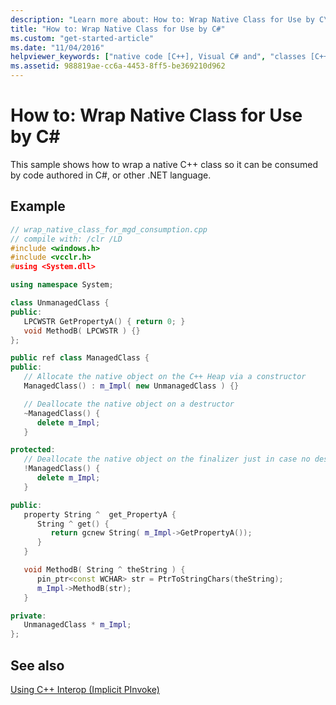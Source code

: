 ```yaml
---
description: "Learn more about: How to: Wrap Native Class for Use by C\#"
title: "How to: Wrap Native Class for Use by C#"
ms.custom: "get-started-article"
ms.date: "11/04/2016"
helpviewer_keywords: ["native code [C++], Visual C# and", "classes [C++], Visual C# and"]
ms.assetid: 988819ae-cc6a-4453-8ff5-be369210d962
---
```

# How to: Wrap Native Class for Use by C\#

This sample shows how to wrap a native C++ class so it can be consumed by code authored in C#, or other .NET language.

## Example

```cpp
// wrap_native_class_for_mgd_consumption.cpp
// compile with: /clr /LD
#include <windows.h>
#include <vcclr.h>
#using <System.dll>

using namespace System;

class UnmanagedClass {
public:
   LPCWSTR GetPropertyA() { return 0; }
   void MethodB( LPCWSTR ) {}
};

public ref class ManagedClass {
public:
   // Allocate the native object on the C++ Heap via a constructor
   ManagedClass() : m_Impl( new UnmanagedClass ) {}

   // Deallocate the native object on a destructor
   ~ManagedClass() {
      delete m_Impl;
   }

protected:
   // Deallocate the native object on the finalizer just in case no destructor is called
   !ManagedClass() {
      delete m_Impl;
   }

public:
   property String ^  get_PropertyA {
      String ^ get() {
         return gcnew String( m_Impl->GetPropertyA());
      }
   }

   void MethodB( String ^ theString ) {
      pin_ptr<const WCHAR> str = PtrToStringChars(theString);
      m_Impl->MethodB(str);
   }

private:
   UnmanagedClass * m_Impl;
};
```

## See also

[Using C++ Interop (Implicit PInvoke)](../dotnet/using-cpp-interop-implicit-pinvoke.md)
